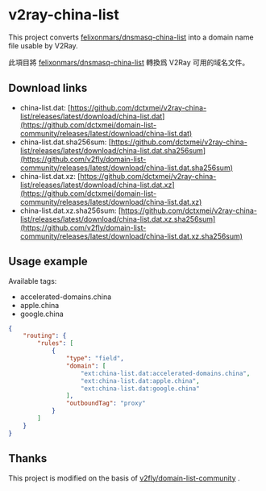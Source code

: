 # v2ray-china-list

This project converts [felixonmars/dnsmasq-china-list](https://github.com/felixonmars/dnsmasq-china-list) into a domain name file usable by V2Ray.

此項目將 [felixonmars/dnsmasq-china-list](https://github.com/felixonmars/dnsmasq-china-list) 轉換爲 V2Ray 可用的域名文件。

## Download links

- china-list.dat: [https://github.com/dctxmei/v2ray-china-list/releases/latest/download/china-list.dat](https://github.com/dctxmei/domain-list-community/releases/latest/download/china-list.dat)
- china-list.dat.sha256sum: [https://github.com/dctxmei/v2ray-china-list/releases/latest/download/china-list.dat.sha256sum](https://github.com/v2fly/domain-list-community/releases/latest/download/china-list.dat.sha256sum)
- china-list.dat.xz: [https://github.com/dctxmei/v2ray-china-list/releases/latest/download/china-list.dat.xz](https://github.com/dctxmei/domain-list-community/releases/latest/download/china-list.dat.xz)
- china-list.dat.xz.sha256sum: [https://github.com/dctxmei/v2ray-china-list/releases/latest/download/china-list.dat.xz.sha256sum](https://github.com/v2fly/domain-list-community/releases/latest/download/china-list.dat.xz.sha256sum)

## Usage example

Available tags:
* accelerated-domains.china
* apple.china
* google.china

```json
{
    "routing": {
        "rules": [
            {
                "type": "field",
                "domain": [
                    "ext:china-list.dat:accelerated-domains.china",
                    "ext:china-list.dat:apple.china",
                    "ext:china-list.dat:google.china"
                ],
                "outboundTag": "proxy"
            }
        ]
    }
}
```

## Thanks

This project is modified on the basis of [v2fly/domain-list-community](https://github.com/v2fly/domain-list-community) .
